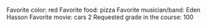 Favorite color: red
Favorite food: pizza
Favorite musician/band: Eden Hasson
Favorite movie: cars 2
Requested grade in the course: 100
